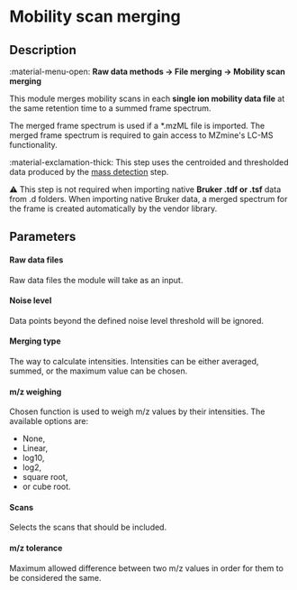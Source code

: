 # Mobility scan merging

## **Description**

:material-menu-open: **Raw data methods → File merging → Mobility scan merging** 

This module merges mobility scans in each **single ion mobility data file** at the same retention time to a summed frame spectrum.

The merged frame spectrum is used if a *.mzML file is imported. The merged frame spectrum is required to gain access to MZmine's LC-MS
functionality. 

:material-exclamation-thick: This step uses the centroided and thresholded data produced by
the [mass detection](../featdet_mass_detection/mass-detection.md)
step.

:warning: This step is not required when importing native **Bruker .tdf or .tsf** data from .d folders. When importing native Bruker data, a merged spectrum for the frame is created automatically by the
vendor library.

## **Parameters**

#### **Raw data files**

Raw data files the module will take as an input.

#### **Noise level**

Data points beyond the defined noise level threshold will be ignored.

#### **Merging type**

The way to calculate intensities. Intensities can be either averaged, summed, or the maximum value can be chosen.

#### **m/z weighing**

Chosen function is used to weigh m/z values by their intensities. The available options are:

+ None,
+ Linear,
+ log10,
+ log2,
+ square root,
+ or cube root.

#### **Scans**

Selects the scans that should be included.

#### **m/z tolerance**

Maximum allowed difference between two m/z values in order for them to be considered the same.

